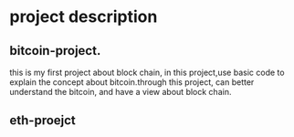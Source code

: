 # project description

## bitcoin-project.
this is my first project about block chain, in this project,use basic code to
explain the concept about bitcoin.through this project, can better understand the 
bitcoin, and have a view about block chain.
## eth-proejct